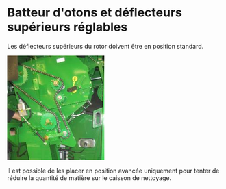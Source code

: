 # Batteur d'otons et déflecteurs supérieurs réglables
Les déflecteurs supérieurs du rotor doivent être en position standard.

![images/img13.jpg](images/img13.jpg)

Il est possible de les placer en position avancée uniquement pour tenter de réduire la quantité de matière sur le caisson de nettoyage.